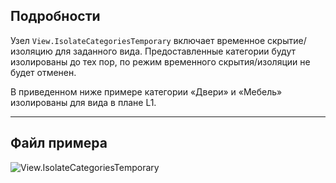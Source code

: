 ## Подробности
Узел `View.IsolateCategoriesTemporary` включает временное скрытие/изоляцию для заданного вида. Предоставленные категории будут изолированы до тех пор, по режим временного скрытия/изоляции не будет отменен.

В приведенном ниже примере категории «Двери» и «Мебель» изолированы для вида в плане L1.
___
## Файл примера

![View.IsolateCategoriesTemporary](./Revit.Elements.Views.View.IsolateCategoriesTemporary_img.jpg)
